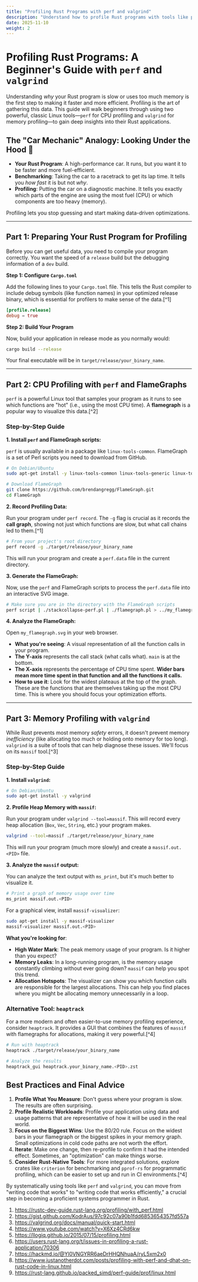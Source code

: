 ```yaml
---
title: "Profiling Rust Programs with perf and valgrind"
description: "Understand how to profile Rust programs with tools like perf and valgrind for CPU and memory insights."
date: 2025-11-10
weight: 2
---
```


# Profiling Rust Programs: A Beginner's Guide with `perf` and `valgrind`

Understanding *why* your Rust program is slow or uses too much memory is the first step to making it faster and more efficient. Profiling is the art of gathering this data. This guide will walk beginners through using two powerful, classic Linux tools—`perf` for CPU profiling and `valgrind` for memory profiling—to gain deep insights into their Rust applications.

## The "Car Mechanic" Analogy: Looking Under the Hood 🚗

- **Your Rust Program**: A high-performance car. It runs, but you want it to be faster and more fuel-efficient.
- **Benchmarking**: Taking the car to a racetrack to get its lap time. It tells you *how fast* it is but not *why*.
- **Profiling**: Putting the car on a diagnostic machine. It tells you exactly which parts of the engine are using the most fuel (CPU) or which components are too heavy (memory).

Profiling lets you stop guessing and start making data-driven optimizations.

***

## Part 1: Preparing Your Rust Program for Profiling

Before you can get useful data, you need to compile your program correctly. You want the speed of a `release` build but the debugging information of a `dev` build.

**Step 1: Configure `Cargo.toml`**

Add the following lines to your `Cargo.toml` file. This tells the Rust compiler to include debug symbols (like function names) in your optimized release binary, which is essential for profilers to make sense of the data.[^1]

```toml
[profile.release]
debug = true
```

**Step 2: Build Your Program**

Now, build your application in release mode as you normally would:

```bash
cargo build --release
```

Your final executable will be in `target/release/your_binary_name`.

***

## Part 2: CPU Profiling with `perf` and FlameGraphs

`perf` is a powerful Linux tool that samples your program as it runs to see which functions are "hot" (i.e., using the most CPU time). A **flamegraph** is a popular way to visualize this data.[^2]

### Step-by-Step Guide

**1. Install `perf` and FlameGraph scripts:**

`perf` is usually available in a package like `linux-tools-common`. FlameGraph is a set of Perl scripts you need to download from GitHub.

```bash
# On Debian/Ubuntu
sudo apt-get install -y linux-tools-common linux-tools-generic linux-tools-`uname -r`

# Download FlameGraph
git clone https://github.com/brendangregg/FlameGraph.git
cd FlameGraph
```

**2. Record Profiling Data:**

Run your program under `perf record`. The `-g` flag is crucial as it records the **call graph**, showing not just which functions are slow, but what call chains led to them.[^1]

```bash
# From your project's root directory
perf record -g ./target/release/your_binary_name
```

This will run your program and create a `perf.data` file in the current directory.

**3. Generate the FlameGraph:**

Now, use the `perf` and FlameGraph scripts to process the `perf.data` file into an interactive SVG image.

```bash
# Make sure you are in the directory with the FlameGraph scripts
perf script | ./stackcollapse-perf.pl | ./flamegraph.pl > ../my_flamegraph.svg
```

**4. Analyze the FlameGraph:**

Open `my_flamegraph.svg` in your web browser.

- **What you're seeing**: A visual representation of all the function calls in your program.
- **The Y-axis** represents the call stack (what calls what). `main` is at the bottom.
- **The X-axis** represents the percentage of CPU time spent. **Wider bars mean more time spent in that function and all the functions it calls.**
- **How to use it**: Look for the widest plateaus at the top of the graph. These are the functions that are themselves taking up the most CPU time. This is where you should focus your optimization efforts.

***

## Part 3: Memory Profiling with `valgrind`

While Rust prevents most memory *safety* errors, it doesn't prevent memory *inefficiency* (like allocating too much or holding onto memory for too long). `valgrind` is a suite of tools that can help diagnose these issues. We'll focus on its `massif` tool.[^3]

### Step-by-Step Guide

**1. Install `valgrind`:**

```bash
# On Debian/Ubuntu
sudo apt-get install -y valgrind
```

**2. Profile Heap Memory with `massif`:**

Run your program under `valgrind --tool=massif`. This will record every heap allocation (`Box`, `Vec`, `String`, etc.) your program makes.

```bash
valgrind --tool=massif ./target/release/your_binary_name
```

This will run your program (much more slowly) and create a `massif.out.<PID>` file.

**3. Analyze the `massif` output:**

You can analyze the text output with `ms_print`, but it's much better to visualize it.

```bash
# Print a graph of memory usage over time
ms_print massif.out.<PID>
```

For a graphical view, install `massif-visualizer`:

```bash
sudo apt-get install -y massif-visualizer
massif-visualizer massif.out.<PID>
```

**What you're looking for**:

- **High Water Mark**: The peak memory usage of your program. Is it higher than you expect?
- **Memory Leaks**: In a long-running program, is the memory usage constantly climbing without ever going down? `massif` can help you spot this trend.
- **Allocation Hotspots**: The visualizer can show you which function calls are responsible for the largest allocations. This can help you find places where you might be allocating memory unnecessarily in a loop.


### Alternative Tool: `heaptrack`

For a more modern and often easier-to-use memory profiling experience, consider `heaptrack`. It provides a GUI that combines the features of `massif` with flamegraphs for allocations, making it very powerful.[^4]

```bash
# Run with heaptrack
heaptrack ./target/release/your_binary_name

# Analyze the results
heaptrack_gui heaptrack.your_binary_name.<PID>.zst
```


## Best Practices and Final Advice

1. **Profile What You Measure**: Don't guess where your program is slow. The results are often surprising.
2. **Profile Realistic Workloads**: Profile your application using data and usage patterns that are representative of how it will be used in the real world.
3. **Focus on the Biggest Wins**: Use the 80/20 rule. Focus on the widest bars in your flamegraph or the biggest spikes in your memory graph. Small optimizations in cold code paths are not worth the effort.
4. **Iterate**: Make one change, then re-profile to confirm it had the intended effect. Sometimes, an "optimization" can make things worse.
5. **Consider Rust-Native Tools**: For more integrated solutions, explore crates like `criterion` for benchmarking and `pprof-rs` for programmatic profiling, which can be easier to set up and run in CI environments.[^4]

By systematically using tools like `perf` and `valgrind`, you can move from "writing code that works" to "writing code that works efficiently," a crucial step in becoming a proficient systems programmer in Rust.

1. https://rustc-dev-guide.rust-lang.org/profiling/with_perf.html
2. https://gist.github.com/KodrAus/97c92c07a90b1fdd6853654357fd557a
3. https://valgrind.org/docs/manual/quick-start.html
4. https://www.youtube.com/watch?v=X6Xz4CRd6kw
5. https://llogiq.github.io/2015/07/15/profiling.html
6. https://users.rust-lang.org/t/issues-in-profiling-a-rust-application/70306
7. https://hackmd.io/@Yl0VNGYRR6aeDrHHQNhuaA/ryL5xm2x0
8. https://www.justanotherdot.com/posts/profiling-with-perf-and-dhat-on-rust-code-in-linux.html
9. https://rust-lang.github.io/packed_simd/perf-guide/prof/linux.html
